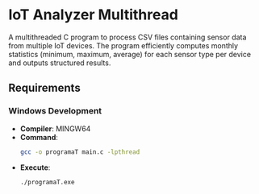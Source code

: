 # IoT Analyzer Multithread

A multithreaded C program to process CSV files containing sensor data from multiple IoT devices. The program efficiently computes monthly statistics (minimum, maximum, average) for each sensor type per device and outputs structured results.

## Requirements

### Windows Development
- **Compiler**: MINGW64
- **Command**: 
  ```bash
  gcc -o programaT main.c -lpthread

- **Execute**: 
  ```bash
  ./programaT.exe
